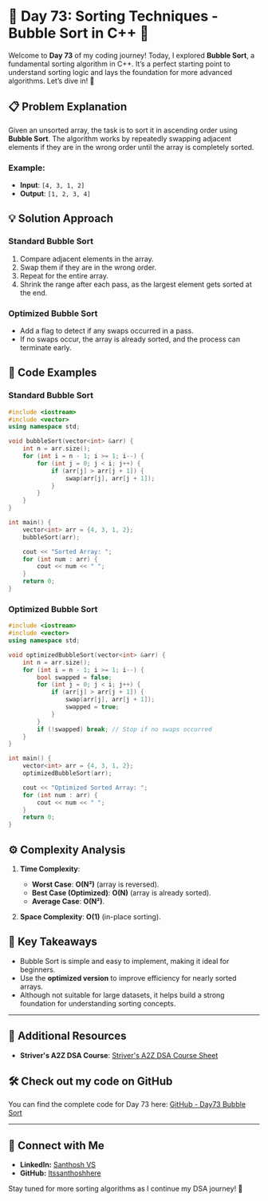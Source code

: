 # 🚀 Day 73: Sorting Techniques - Bubble Sort in C++ 🚀

Welcome to **Day 73** of my coding journey! Today, I explored **Bubble Sort**, a fundamental sorting algorithm in C++. It’s a perfect starting point to understand sorting logic and lays the foundation for more advanced algorithms. Let’s dive in! 🫧  

## 📋 Problem Explanation

Given an unsorted array, the task is to sort it in ascending order using **Bubble Sort**. The algorithm works by repeatedly swapping adjacent elements if they are in the wrong order until the array is completely sorted. 

### Example:
- **Input**: `[4, 3, 1, 2]`  
- **Output**: `[1, 2, 3, 4]`  

## 💡 Solution Approach

### Standard Bubble Sort
1. Compare adjacent elements in the array.  
2. Swap them if they are in the wrong order.  
3. Repeat for the entire array.  
4. Shrink the range after each pass, as the largest element gets sorted at the end.

### Optimized Bubble Sort  
- Add a flag to detect if any swaps occurred in a pass.  
- If no swaps occur, the array is already sorted, and the process can terminate early.  

## 📌 Code Examples

### Standard Bubble Sort
```cpp
#include <iostream>
#include <vector>
using namespace std;

void bubbleSort(vector<int> &arr) {
    int n = arr.size();
    for (int i = n - 1; i >= 1; i--) {
        for (int j = 0; j < i; j++) {
            if (arr[j] > arr[j + 1]) {
                swap(arr[j], arr[j + 1]);
            }
        }
    }
}

int main() {
    vector<int> arr = {4, 3, 1, 2};
    bubbleSort(arr);

    cout << "Sorted Array: ";
    for (int num : arr) {
        cout << num << " ";
    }
    return 0;
}
```

### Optimized Bubble Sort
```cpp
#include <iostream>
#include <vector>
using namespace std;

void optimizedBubbleSort(vector<int> &arr) {
    int n = arr.size();
    for (int i = n - 1; i >= 1; i--) {
        bool swapped = false;
        for (int j = 0; j < i; j++) {
            if (arr[j] > arr[j + 1]) {
                swap(arr[j], arr[j + 1]);
                swapped = true;
            }
        }
        if (!swapped) break; // Stop if no swaps occurred
    }
}

int main() {
    vector<int> arr = {4, 3, 1, 2};
    optimizedBubbleSort(arr);

    cout << "Optimized Sorted Array: ";
    for (int num : arr) {
        cout << num << " ";
    }
    return 0;
}
```

## ⚙️ Complexity Analysis

1. **Time Complexity**:  
   - **Worst Case**: **O(N²)** (array is reversed).  
   - **Best Case (Optimized)**: **O(N)** (array is already sorted).  
   - **Average Case**: **O(N²)**.  

2. **Space Complexity**: **O(1)** (in-place sorting).  

## 🧩 Key Takeaways

- Bubble Sort is simple and easy to implement, making it ideal for beginners.  
- Use the **optimized version** to improve efficiency for nearly sorted arrays.  
- Although not suitable for large datasets, it helps build a strong foundation for understanding sorting concepts.  

---

## 🔗 Additional Resources
- **Striver's A2Z DSA Course**: [Striver's A2Z DSA Course Sheet](https://takeuforward.org/strivers-a2z-dsa-course/strivers-a2z-dsa-course-sheet-2)

## 🛠️ Check out my code on GitHub
You can find the complete code for Day 73 here: [GitHub - Day73 Bubble Sort](https://github.com/Itssanthoshhere/Data-Structures-and-Algorithms/blob/main/C%2B%2B%20with%20DSA-learning-journey/Day73%20-%20Sorting%20Techniques%20-%20Sorting-I%20-%20Bubble%20Sort/Bubble_Sort.cpp)

---

## 🔗 Connect with Me
- **LinkedIn:** [Santhosh VS](https://www.linkedin.com/in/thesanthoshvs/)  
- **GitHub:** [Itssanthoshhere](https://github.com/Itssanthoshhere)  

Stay tuned for more sorting algorithms as I continue my DSA journey! 🚀
